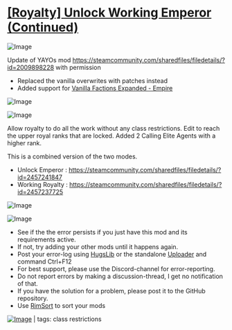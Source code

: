 # [[Royalty] Unlock Working Emperor (Continued)](https://steamcommunity.com/sharedfiles/filedetails/?id=2457232702)

![Image](https://i.imgur.com/buuPQel.png)

Update of YAYOs mod
https://steamcommunity.com/sharedfiles/filedetails/?id=2009898228
with permission

- Replaced the vanilla overwrites with patches instead
- Added support for [Vanilla Factions Expanded - Empire](https://steamcommunity.com/workshop/filedetails/?id=2938820380)

![Image](https://i.imgur.com/pufA0kM.png)
	
![Image](https://i.imgur.com/Z4GOv8H.png)

Allow royalty to do all the work without any class restrictions.
Edit to reach the upper royal ranks that are locked.
Added 2 Calling Elite Agents with a higher rank.

This is a combined version of the two modes.
- Unlock Emperor : https://steamcommunity.com/sharedfiles/filedetails/?id=2457241847
- Working Royalty : https://steamcommunity.com/sharedfiles/filedetails/?id=2457237725


![Image](https://i.imgur.com/p7Fv1Z6.gif)

![Image](https://i.imgur.com/PwoNOj4.png)



-  See if the the error persists if you just have this mod and its requirements active.
-  If not, try adding your other mods until it happens again.
-  Post your error-log using [HugsLib](https://steamcommunity.com/workshop/filedetails/?id=818773962) or the standalone [Uploader](https://steamcommunity.com/sharedfiles/filedetails/?id=2873415404) and command Ctrl+F12
-  For best support, please use the Discord-channel for error-reporting.
-  Do not report errors by making a discussion-thread, I get no notification of that.
-  If you have the solution for a problem, please post it to the GitHub repository.
-  Use [RimSort](https://github.com/RimSort/RimSort/releases/latest) to sort your mods

 

[![Image](https://img.shields.io/github/v/release/emipa606/RoyaltyUnlockWorkingEmperor?label=latest%20version&style=plastic&color=9f1111&labelColor=black)](https://steamcommunity.com/sharedfiles/filedetails/changelog/2457232702) | tags:  class restrictions
